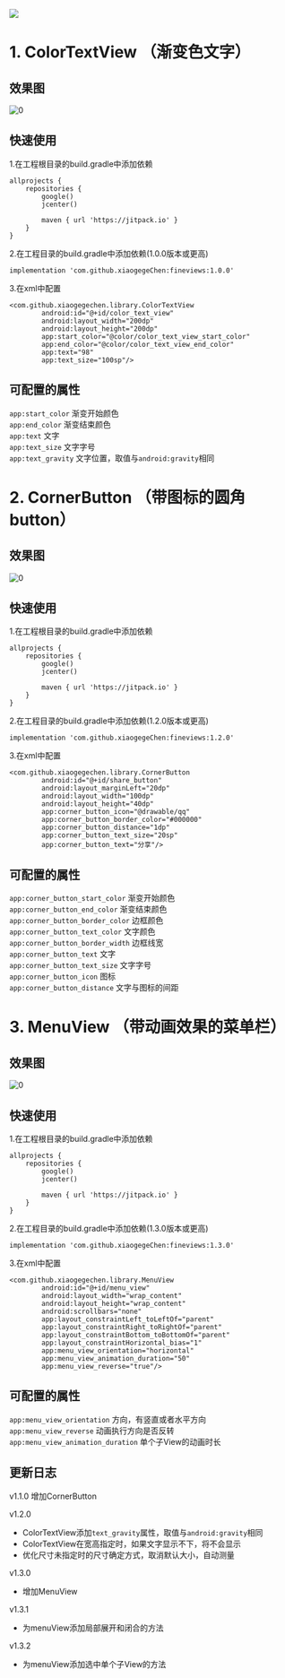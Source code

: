 [![](https://jitpack.io/v/XiaogegeChen/FineViews.svg)](https://jitpack.io/#XiaogegeChen/FineViews)
# 1. ColorTextView （渐变色文字）
## 效果图
![0](https://github.com/XiaogegeChen/FineViews/blob/master/screenshot/color_text_view.png)
## 快速使用
1.在工程根目录的build.gradle中添加依赖
```
allprojects {
    repositories {
        google()
        jcenter()
        
        maven { url 'https://jitpack.io' } 
    }
}
```
2.在工程目录的build.gradle中添加依赖(1.0.0版本或更高)
```
implementation 'com.github.xiaogegeChen:fineviews:1.0.0'
```
3.在xml中配置
```
<com.github.xiaogegechen.library.ColorTextView
        android:id="@+id/color_text_view"
        android:layout_width="200dp"
        android:layout_height="200dp"
        app:start_color="@color/color_text_view_start_color"
        app:end_color="@color/color_text_view_end_color"
        app:text="98"
        app:text_size="100sp"/>
```

## 可配置的属性
```app:start_color```   渐变开始颜色<br/>
```app:end_color```   渐变结束颜色<br/>
```app:text```   文字<br/>
```app:text_size```   文字字号<br/>
```app:text_gravity```   文字位置，取值与```android:gravity```相同<br/>
# 2. CornerButton （带图标的圆角button）
## 效果图
![0](https://github.com/XiaogegeChen/FineViews/blob/master/screenshot/corner_button.png)
## 快速使用
1.在工程根目录的build.gradle中添加依赖
```
allprojects {
    repositories {
        google()
        jcenter()
        
        maven { url 'https://jitpack.io' } 
    }
}
```
2.在工程目录的build.gradle中添加依赖(1.2.0版本或更高)
```
implementation 'com.github.xiaogegeChen:fineviews:1.2.0'
```
3.在xml中配置
```
<com.github.xiaogegechen.library.CornerButton
        android:id="@+id/share_button"
        android:layout_marginLeft="20dp"
        android:layout_width="100dp"
        android:layout_height="40dp"
        app:corner_button_icon="@drawable/qq"
        app:corner_button_border_color="#000000"
        app:corner_button_distance="1dp"
        app:corner_button_text_size="20sp"
        app:corner_button_text="分享"/>
```

## 可配置的属性
```app:corner_button_start_color```   渐变开始颜色<br/>
```app:corner_button_end_color```   渐变结束颜色<br/>
```app:corner_button_border_color```   边框颜色<br/>
```app:corner_button_text_color```   文字颜色<br/>
```app:corner_button_border_width```   边框线宽<br/>
```app:corner_button_text```   文字<br/>
```app:corner_button_text_size```   文字字号<br/>
```app:corner_button_icon```   图标<br/>
```app:corner_button_distance```   文字与图标的间距<br/>

# 3. MenuView （带动画效果的菜单栏）
## 效果图
![0](https://github.com/XiaogegeChen/FineViews/blob/master/screenshot/menu_view.gif)
## 快速使用
1.在工程根目录的build.gradle中添加依赖
```
allprojects {
    repositories {
        google()
        jcenter()
        
        maven { url 'https://jitpack.io' } 
    }
}
```
2.在工程目录的build.gradle中添加依赖(1.3.0版本或更高)
```
implementation 'com.github.xiaogegeChen:fineviews:1.3.0'
```
3.在xml中配置
```
<com.github.xiaogegechen.library.MenuView
        android:id="@+id/menu_view"
        android:layout_width="wrap_content"
        android:layout_height="wrap_content"
        android:scrollbars="none"
        app:layout_constraintLeft_toLeftOf="parent"
        app:layout_constraintRight_toRightOf="parent"
        app:layout_constraintBottom_toBottomOf="parent"
        app:layout_constraintHorizontal_bias="1"
        app:menu_view_orientation="horizontal"
        app:menu_view_animation_duration="50"
        app:menu_view_reverse="true"/>
```

## 可配置的属性
```app:menu_view_orientation```   方向，有竖直或者水平方向<br/>
```app:menu_view_reverse```   动画执行方向是否反转<br/>
```app:menu_view_animation_duration```   单个子View的动画时长<br/>

## 更新日志
v1.1.0
增加CornerButton

v1.2.0
* ColorTextView添加```text_gravity```属性，取值与```android:gravity```相同
* ColorTextView在宽高指定时，如果文字显示不下，将不会显示
* 优化尺寸未指定时的尺寸确定方式，取消默认大小，自动测量

v1.3.0
* 增加MenuView

v1.3.1
* 为menuView添加局部展开和闭合的方法

v1.3.2
* 为menuView添加选中单个子View的方法
